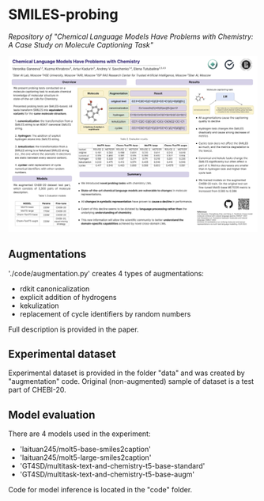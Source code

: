 # SMILES-probing

_Repository of "Chemical Language Models Have Problems with Chemistry: A Case Study on Molecule Captioning Task"_

![poster](images/poster_ICLR.png)

## Augmentations

'./code/augmentation.py' creates 4 types of augmentations: 
- rdkit canonicalization
- explicit addition of hydrogens
- kekulization
- replacement of cycle identifiers by random numbers

Full description is provided in the paper.

## Experimental dataset

Experimental dataset is provided in the folder "data" and was created by "augmentation" code. Original (non-augmented) sample of dataset is a test part of CHEBI-20.

## Model evaluation

There are 4 models used in the experiment:
  - 'laituan245/molt5-base-smiles2caption'
  - 'laituan245/molt5-large-smiles2caption'
  - 'GT4SD/multitask-text-and-chemistry-t5-base-standard'
  - 'GT4SD/multitask-text-and-chemistry-t5-base-augm'
  
Code for model inference is located in the "code" folder.



